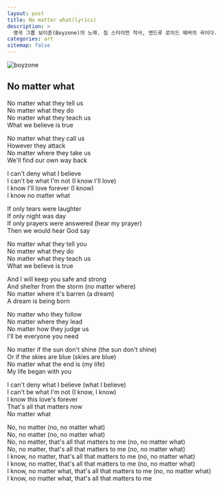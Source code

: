 ```yaml
---
layout: post
title: No matter what(lyrics)
description: >
  영국 그룹 보이존(Boyzone)의 노래. 짐 스타이먼 작사, 앤드루 로이드 웨버의 곡이다.
categories: art
sitemap: false
---
```

![boyzone](/assets/img/blog/boyzone.png)

## No matter what

No matter what they tell us  
No matter what they do  
No matter what they teach us  
What we believe is true

No matter what they call us  
However they attack  
No matter where they take us  
We'll find our own way back

I can't deny what I believe  
I can't be what I'm not (I know I'll love)  
I know I'll love forever (I know)  
I know no matter what

If only tears were laughter  
If only night was day  
If only prayers were answered (hear my prayer)  
Then we would hear God say

No matter what they tell you  
No matter what they do  
No matter what they teach us  
What we believe is true

And I will keep you safe and strong  
And shelter from the storm (no matter where)  
No matter where it's barren (a dream)  
A dream is being born

No matter who they follow  
No matter where they lead  
No matter how they judge us  
I'll be everyone you need

No matter if the sun don't shine (the sun don't shine)  
Or if the skies are blue (skies are blue)  
No matter what the end is (my life)  
My life began with you

I can't deny what I believe (what I believe)  
I can't be what I'm not (I know, I know)  
I know this love's forever  
That's all that matters now  
No matter what

No, no matter (no, no matter what)  
No, no matter (no, no matter what)  
No, no matter, that's all that matters to me (no, no matter what)  
No, no matter, that's all that matters to me (no, no matter what)  
I know, no matter, that's all that matters to me (no, no matter what)  
I know, no matter, that's all that matters to me (no, no matter what)  
I know, no matter what, that's all that matters to me (no, no matter what)  
I know, no matter what, that's all that matters to me